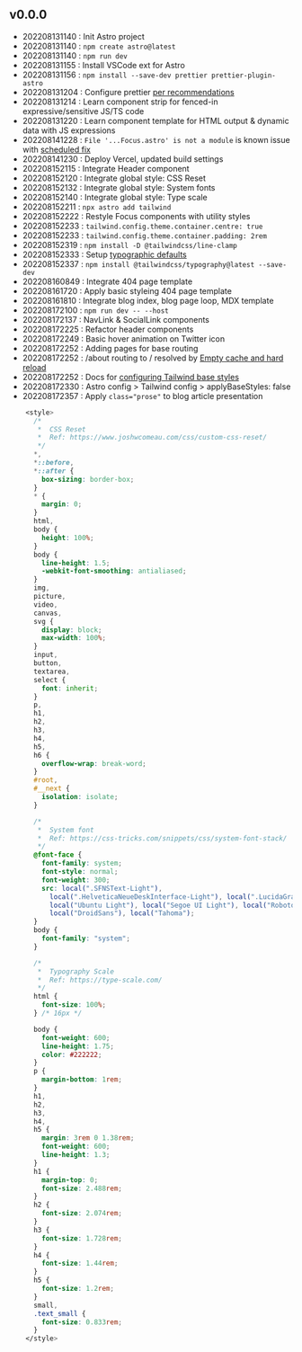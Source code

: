 
## v0.0.0
- 202208131140 : Init Astro project
- 202208131140 : `npm create astro@latest`
- 202208131140 : `npm run dev`
- 202208131155 : Install VSCode ext for Astro
- 202208131156 : `npm install --save-dev prettier prettier-plugin-astro`
- 202208131204 : Configure prettier [per recommendations](https://github.com/withastro/prettier-plugin-astro#using-in-vs-code)
- 202208131214 : Learn component strip for fenced-in expressive/sensitive JS/TS code
- 202208131220 : Learn component template for HTML output & dynamic data with JS expressions
- 202208141228 : `File '...Focus.astro' is not a module` is known issue with [scheduled fix](https://github.com/withastro/language-tools/pull/335)
- 202208141230 : Deploy Vercel, updated build settings
- 202208152115 : Integrate Header component
- 202208152120 : Integrate global style: CSS Reset
- 202208152132 : Integrate global style: System fonts
- 202208152140 : Integrate global style: Type scale
- 202208152211 : `npx astro add tailwind`
- 202208152222 : Restyle Focus components with utility styles
- 202208152233 : `tailwind.config.theme.container.centre: true`
- 202208152233 : `tailwind.config.theme.container.padding: 2rem`
- 202208152319 : `npm install -D @tailwindcss/line-clamp`
- 202208152333 : Setup [typographic defaults](https://www.themes.dev/blog/typographic-defaults-in-tailwind-css/)
- 202208152337 : `npm install @tailwindcss/typography@latest --save-dev`
- 202208160849 : Integrate 404 page template
- 202208161720 : Apply basic styleing 404 page template
- 202208161810 : Integrate blog index, blog page loop, MDX template
- 202208172100 : `npm run dev -- --host`
- 202208172137 : NavLink & SocialLink components
- 202208172225 : Refactor header components
- 202208172249 : Basic hover animation on Twitter icon
- 202208172252 : Adding pages for base routing
- 202208172252 : /about routing to / resolved by [Empty cache and hard reload](https://superuser.com/a/869739)
- 202208172252 : Docs for [configuring Tailwind base styles](https://docs.astro.build/en/guides/integrations-guide/tailwind/#configapplybasestyles)
- 202208172330 : Astro config > Tailwind config > applyBaseStyles: false
- 202208172357 : Apply `class="prose"` to blog article presentation










```css
    <style>
      /* 
       *  CSS Reset
       *  Ref: https://www.joshwcomeau.com/css/custom-css-reset/
       */
      *,
      *::before,
      *::after {
        box-sizing: border-box;
      }
      * {
        margin: 0;
      }
      html,
      body {
        height: 100%;
      }
      body {
        line-height: 1.5;
        -webkit-font-smoothing: antialiased;
      }
      img,
      picture,
      video,
      canvas,
      svg {
        display: block;
        max-width: 100%;
      }
      input,
      button,
      textarea,
      select {
        font: inherit;
      }
      p,
      h1,
      h2,
      h3,
      h4,
      h5,
      h6 {
        overflow-wrap: break-word;
      }
      #root,
      #__next {
        isolation: isolate;
      }

      /* 
       *  System font
       *  Ref: https://css-tricks.com/snippets/css/system-font-stack/
       */
      @font-face {
        font-family: system;
        font-style: normal;
        font-weight: 300;
        src: local(".SFNSText-Light"),
          local(".HelveticaNeueDeskInterface-Light"), local(".LucidaGrandeUI"),
          local("Ubuntu Light"), local("Segoe UI Light"), local("Roboto-Light"),
          local("DroidSans"), local("Tahoma");
      }
      body {
        font-family: "system";
      }

      /*
       *  Typography Scale
       *  Ref: https://type-scale.com/
       */
      html {
        font-size: 100%;
      } /* 16px */

      body {
        font-weight: 600;
        line-height: 1.75;
        color: #222222;
      }
      p {
        margin-bottom: 1rem;
      }
      h1,
      h2,
      h3,
      h4,
      h5 {
        margin: 3rem 0 1.38rem;
        font-weight: 600;
        line-height: 1.3;
      }
      h1 {
        margin-top: 0;
        font-size: 2.488rem;
      }
      h2 {
        font-size: 2.074rem;
      }
      h3 {
        font-size: 1.728rem;
      }
      h4 {
        font-size: 1.44rem;
      }
      h5 {
        font-size: 1.2rem;
      }
      small,
      .text_small {
        font-size: 0.833rem;
      }
    </style>
```